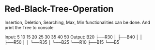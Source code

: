 # Red-Black-Tree-Operation
Insertion, Deletion, Searching, Max, Min functionalities can be done. And print the Tree to console

Input: 5 10 15 20 25 30 35 40 50
Output:
B20
├──R30
│  ├──B40
│  │  ├──R50
│  │  └──R35
│  └──B25
└──R10
   ├──B15
   └──B5
   

